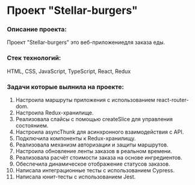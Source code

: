 # Проект "Stellar-burgers"
### Описание проекта:
Проект "Stellar-burgers" это веб-приложениедля заказа еды.

### Стек технологий: 
HTML, CSS, JavaScript, TypeScript, React, Redux

### Задачи которые вылнила на проекте:
1. Настроила маршруты приложения с использованием react-router-dom.
2. Настроила Redux-хранилище.
3. Реализовала слайсы с помощью createSlice для управления состоянием.
4. Настроила asyncThunk для асинхронного взаимодействия с API.
5. Подключила компоненты к Redux-хранилищу.
6. Реализовала механизм авторизации и защиты маршрутов.
7. Настроила обновление ленты заказов в реальном времени.
8. Реализовала расчёт стоимости заказа на основе ингредиентов.
9. Обеспечила динамическое отображение статусов заказов.
10. Написала интеграционные тесты с использованием Cypress.
11. Написала юнит-тесты с использованием Jest.
